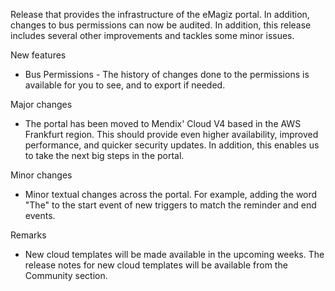 Release that provides the infrastructure of the eMagiz portal. In addition, changes to bus permissions can now be audited. In addition, this release includes several other improvements and tackles some minor issues.

New features
- Bus Permissions - The history of changes done to the permissions is available for you to see, and to export if needed.

Major changes
- The portal has been moved to Mendix' Cloud V4 based in the AWS Frankfurt region. This should provide even higher availability, improved performance, and quicker security updates. In addition, this enables us to take the next big steps in the portal.

Minor changes
- Minor textual changes across the portal. For example, adding the word "The" to the start event of new triggers to match the reminder and end events.

Remarks
- New cloud templates will be made available in the upcoming weeks. The release notes for new cloud templates will be available from the Community section.